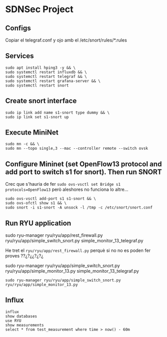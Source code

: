# SDNSec Project

## Configs

Copiar el telegraf.conf y ojo amb el /etc/snort/rules/*.rules

## Services

```
sudo apt install hping3 -y && \
sudo systemctl restart influxdb && \
sudo systemctl restart telegraf && \
sudo systemctl restart grafana-server && \
sudo systemctl restart snort
```

## Create snort interface

```
sudo ip link add name s1-snort type dummy && \
sudo ip link set s1-snort up
```

## Execute MiniNet

```
sudo mn -c && \
sudo mn --topo single,3 --mac --controller remote --switch ovsk
```
## Configure Mininet (set OpenFlow13 protocol and add port to switch s1 for snort). Then run SNORT


Crec que s'hauria de fer `sudo ovs-vsctl set Bridge s1 protocols=OpenFlow13` però aleshores no funciona lo altre...
```
sudo ovs-vsctl add-port s1 s1-snort && \
sudo ovs-ofctl show s1 && \
sudo snort -i s1-snort -A unsock -l /tmp -c /etc/snort/snort.conf
```

## Run RYU application

sudo ryu-manager ryu/ryu/app/rest_firewall.py ryu/ryu/app/simple_switch_snort.py simple_monitor_13_telegraf.py

He tret el `ryu/ryu/app/rest_firewall.py` perquè si no no es poden fer proves ??¿?¿¿?¿?¿

sudo ryu-manager ryu/ryu/app/simple_switch_snort.py ryu/ryu/app/simple_monitor_13.py simple_monitor_13_telegraf.py

```
sudo ryu-manager ryu/ryu/app/simple_switch_snort.py ryu/ryu/app/simple_monitor_13.py
```

## Influx

```
influx
show databases
use RYU
show measurements
select * from test_measurement where time > now() - 60m
```
